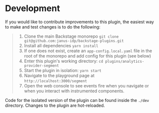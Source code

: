 # Development

If you would like to contribute improvements to this plugin, the easiest way to
make and test changes is to do the following:

> 1.  Clone the main Backstage monorepo `git clone git@github.com:janus-idp/backstage-plugins.git`
> 2.  Install all dependencies `yarn install`
> 3.  If one does not exist, create an `app-config.local.yaml` file in the root of
>     the monorepo and add config for this plugin (see below)
> 4.  Enter this plugin's working directory: `cd plugins/analytics-provider-segment`
> 5.  Start the plugin in isolation: `yarn start`
> 6.  Navigate to the playground page at `http://localhost:3000/segment`
> 7.  Open the web console to see events fire when you navigate or when you
>     interact with instrumented components.

Code for the isolated version of the plugin can be found inside the `./dev`
directory. Changes to the plugin are hot-reloaded.

